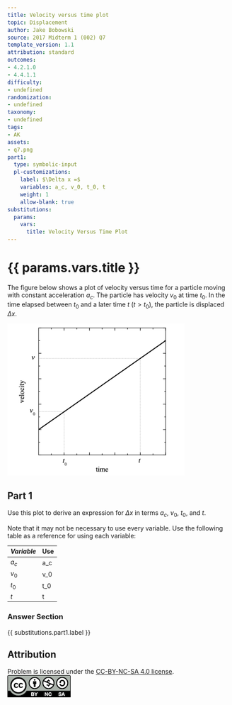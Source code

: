 ```yaml
---
title: Velocity versus time plot
topic: Displacement
author: Jake Bobowski
source: 2017 Midterm 1 (002) Q7
template_version: 1.1
attribution: standard
outcomes:
- 4.2.1.0
- 4.4.1.1
difficulty:
- undefined
randomization:
- undefined
taxonomy:
- undefined
tags:
- AK
assets:
- q7.png
part1:
  type: symbolic-input
  pl-customizations:
    label: $\Delta x =$
    variables: a_c, v_0, t_0, t
    weight: 1
    allow-blank: true
substitutions:
  params:
    vars:
      title: Velocity Versus Time Plot
---
```

# {{ params.vars.title }}
The figure below shows a plot of velocity versus time for a particle moving with constant acceleration $a_c$. The particle has velocity $v_0$ at time $t_0$. In the time elapsed between $t_0$ and a later time $t$ ($t > t_0$), the particle is displaced $\Delta x$.

<img src="q7.png" alt = "A velocity versus time plot starting at the second notch on the y-axis and 0 on the x-axis." width = 400px>

## Part 1

Use this plot to derive an expression for $\Delta x$ in terms $a_c$, $v_0$, $t_0$, and $t$.

Note that it may not be necessary to use every variable. Use the following table as a reference for using each variable:

| $Variable$ | Use      |
|------------|----------|
| $a_c$      |  a_c     |
| $v_0$      |  v_0     |
| $t_0$      |  t_0     |
| $t$        |  t       |

### Answer Section

{{ substitutions.part1.label }}

## Attribution

Problem is licensed under the [CC-BY-NC-SA 4.0 license](https://creativecommons.org/licenses/by-nc-sa/4.0/).<br> ![The Creative Commons 4.0 license requiring attribution-BY, non-commercial-NC, and share-alike-SA license.](https://raw.githubusercontent.com/firasm/bits/master/by-nc-sa.png)